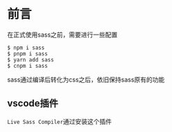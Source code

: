 # 前言
在正式使用sass之前，需要进行一些配置
````shell
$ npm i sass 
$ pnpm i sass
$ yarn add sass
$ cnpm i sass
````


sass通过编译后转化为css之后，依旧保持sass原有的功能

## vscode插件
`Live Sass Compiler`通过安装这个插件
